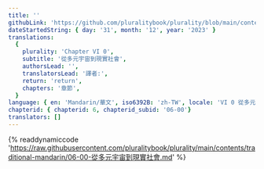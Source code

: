 ```yaml
---
title: ''
githubLink: 'https://github.com/pluralitybook/plurality/blob/main/contents/traditional-mandarin/06-00-從多元宇宙到現實社會.md'
dateStartedString: { day: '31', month: '12', year: '2023' }
translations:
  {
    plurality: 'Chapter VI 0',
    subtitle: '從多元宇宙到現實社會',
    authorsLead: '',
    translatorsLead: '譯者:',
    return: 'return',
    chapters: '章節',
  }
language: { en: 'Mandarin/華文', iso6392B: 'zh-TW', locale: 'VI 0 從多元宇宙到現實社會' }
chapterid: { chapterid: 6, chapterid_subid: '06-00'}
translators: []
---
```

{% readdynamiccode 'https://raw.githubusercontent.com/pluralitybook/plurality/main/contents/traditional-mandarin/06-00-從多元宇宙到現實社會.md' %}